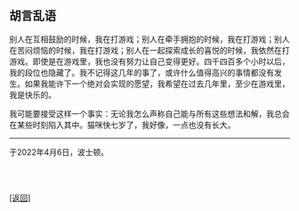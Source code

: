## 胡言乱语

别人在互相鼓励的时候，我在打游戏；别人在牵手拥抱的时候，我在打游戏；别人在苦闷烦恼的时候，我在打游戏；别人在一起探索成长的喜悦的时候，我依然在打游戏。即使是在游戏里，我也没有努力让自己变得更好。四千四百多个小时以后，我的段位也隐藏了。我不记得这几年的事了，或许什么值得高兴的事情都没有发生。如果我能许下一个绝对会实现的愿望，我希望在过去几年里，至少在游戏里，我是快乐的。

我可能要接受这样一个事实：无论我怎么声称自己能与所有这些想法和解，我总会在某些时刻陷入其中。猫咪快七岁了，我好像，一点也没有长大。

------

于2022年4月6日，波士顿。

<br>

<br>

[[返回]](../../../../sites/小作文们/碎碎念.md)
